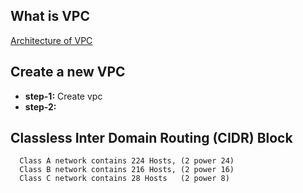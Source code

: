 ## What is VPC
[Architecture of VPC](https://www.javatpoint.com/aws-vpc)
## Create a new VPC
- **step-1:** Create vpc
- **step-2:** 


## Classless Inter Domain Routing (CIDR) Block
```t
  Class A network contains 224 Hosts, (2 power 24)
  Class B network contains 216 Hosts, (2 power 16)
  Class C network contains 28 Hosts   (2 power 8)
```